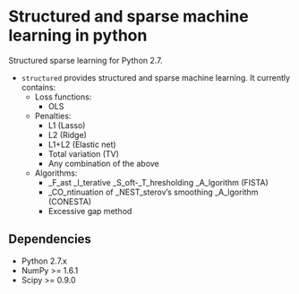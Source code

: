 Structured and sparse machine learning in python
================================================

Structured sparse learning for Python 2.7.
* `structured` provides structured and sparse machine learning. It currently contains:
    * Loss functions:
        * OLS
    * Penalties:
        * L1 (Lasso)
        * L2 (Ridge)
        * L1+L2 (Elastic net)
        * Total variation (TV)
        * Any combination of the above
    * Algorithms:
        * _F_ast _I_terative _S_oft-_T_hresholding _A_lgorithm (FISTA)
        * _CO_ntinuation of _NEST_sterov’s smoothing _A_lgorithm (CONESTA)
        * Excessive gap method


Dependencies
------------
* Python 2.7.x
* NumPy >= 1.6.1
* Scipy >= 0.9.0
